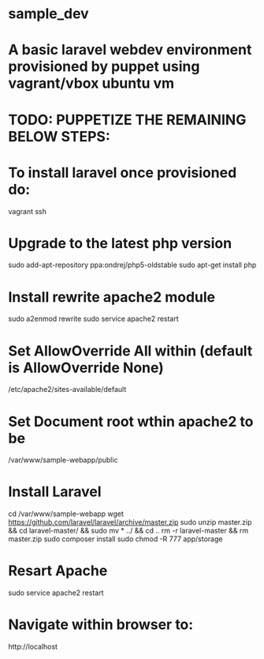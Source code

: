 # sample_dev

# A basic laravel webdev environment provisioned by puppet using vagrant/vbox ubuntu vm

# TODO: PUPPETIZE THE REMAINING BELOW STEPS: 
# To install laravel once provisioned do:

vagrant ssh

# Upgrade to the latest php version
sudo add-apt-repository ppa:ondrej/php5-oldstable
sudo apt-get install php

# Install rewrite apache2 module
sudo a2enmod rewrite
sudo service apache2 restart

# Set AllowOverride All within (default is AllowOverride None)
/etc/apache2/sites-available/default

# Set Document root wthin apache2 to be
/var/www/sample-webapp/public

# Install Laravel
cd /var/www/sample-webapp
wget https://github.com/laravel/laravel/archive/master.zip
sudo unzip master.zip && cd laravel-master/ && sudo mv * ../ && cd ..
rm -r laravel-master && rm master.zip
sudo composer install
sudo chmod -R 777 app/storage

# Resart Apache
sudo service apache2 restart

# Navigate within browser to:
http://localhost

